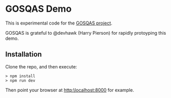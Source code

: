 # GOSQAS Demo

This is experimental code for the [GOSQAS project](https://github.com/gosqas/home/blob/main/README.md).

GOSQAS is grateful to @devhawk (Harry Pierson) for rapidly protoyping this demo.

## Installation

Clone the repo, and then execute:
```
> npm install
> npm run dev
```

Then point your browser at [http:\\localhost:8000](http:\\localhost:8000) for example.

